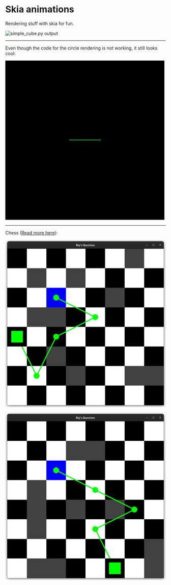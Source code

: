 # Skia animations

Rendering stuff with skia for fun.

![simple_cube.py output](https://github.com/sujaldev/skia-animations/blob/main/docs/simple_cube.gif?raw=True)

---

Even though the code for the circle rendering is not working, it still looks cool:

![rotatable_ring.py output](https://github.com/sujaldev/skia-animations/blob/main/docs/circle.gif?raw=True)

---

Chess ([Read more here](https://github.com/sujaldev/skia-animations/blob/main/src/chess/README.md)):

![chess output](https://github.com/sujaldev/skia-animations/blob/main/docs/chess_output.png?raw=True)

![chess output](https://github.com/sujaldev/skia-animations/blob/main/docs/chess_output_2.png?raw=True)
